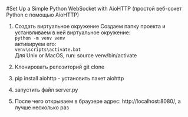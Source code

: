 #Set Up a Simple Python WebSocket with AioHTTP (простой веб-сокет Python с помощью AioHTTP)
1. Создать виртуальное окружение
   Создаем папку проекта и устанвливаем в ней виртуальное окружение:  
    `python -m venv venv`  
   активируем его:  
    `venv\scripts\activate.bat`  
    Для Unix or MacOS, run:
   source venv/bin/activate

2. Клонировать репозиторий git clone
3. pip install aiohttp -  установить пакет aiohttp
4. запустить файл server.py
5. После чего открываем в браузере адрес: http://localhost:8080/, а лучше несколько раз

